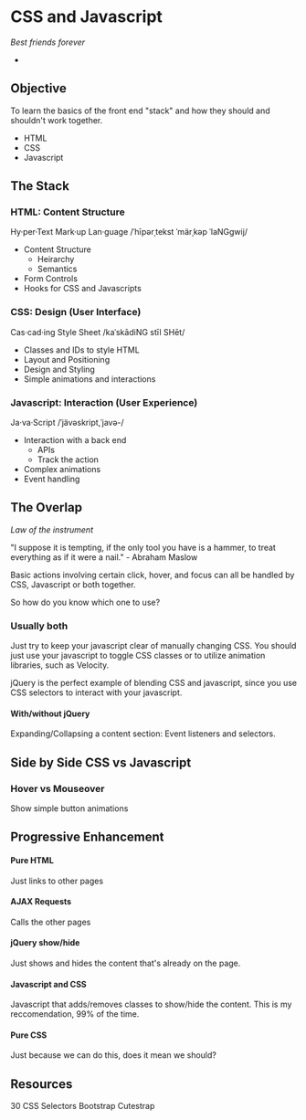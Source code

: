 # CSS and Javascript
*Best friends forever*

-

## Objective

To learn the basics of the front end "stack" and how they should and shouldn't work together.

* HTML
* CSS
* Javascript

## The Stack

### HTML: Content Structure

Hy·per·Text Mark·up Lan·guage
/ˈhīpərˌtekst ˈmärˌkəp ˈlaNGɡwij/

* Content Structure
  * Heirarchy
  * Semantics
* Form Controls
* Hooks for CSS and Javascripts

### CSS: Design (User Interface)

Cas·cad·ing Style Sheet
/kaˈskādiNG stīl SHēt/

* Classes and IDs to style HTML
* Layout and Positioning
* Design and Styling
* Simple animations and interactions

### Javascript: Interaction (User Experience)

Ja·va·Script
/ˈjävəskript,ˈjavə-/

* Interaction with a back end
  * APIs
  * Track the action
* Complex animations
* Event handling

## The Overlap

_Law of the instrument_

"I suppose it is tempting, if the only tool you have is a hammer, to treat everything as if it were a nail." - Abraham Maslow

Basic actions involving certain click, hover, and focus can all be handled by CSS, Javascript or both together.

So how do you know which one to use?

### Usually both

Just try to keep your javascript clear of manually changing CSS. You should just use your javascript to toggle CSS classes or to utilize animation libraries, such as Velocity.

jQuery is the perfect example of blending CSS and javascript, since you use CSS selectors to interact with your javascript.

#### With/without jQuery

Expanding/Collapsing a content section: Event listeners and selectors.

## Side by Side CSS vs Javascript

### Hover vs Mouseover

Show simple button animations

## Progressive Enhancement

#### Pure HTML

Just links to other pages

#### AJAX Requests

Calls the other pages

#### jQuery show/hide

Just shows and hides the content that's already on the page.

#### Javascript and CSS

Javascript that adds/removes classes to show/hide the content. This is my reccomendation, 99% of the time.

#### Pure CSS

Just because we can do this, does it mean we should?

## Resources

30 CSS Selectors
Bootstrap
Cutestrap

